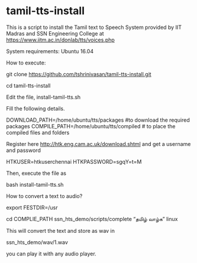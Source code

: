# tamil-tts-install

This is a script to install the Tamil text to Speech System provided by IIT Madras and SSN Engineering College at
https://www.iitm.ac.in/donlab/tts/voices.php

System requirements:
Ubuntu 16.04

How to execute:

git clone https://github.com/tshrinivasan/tamil-tts-install.git

cd tamil-tts-install

Edit the file, install-tamil-tts.sh

Fill the following details.

DOWNLOAD_PATH=/home/ubuntu/tts/packages  #to download the required packages
COMPILE_PATH=/home/ubuntu/tts/compiled   # to place the compiled files and folders


Register here http://htk.eng.cam.ac.uk/download.shtml and get a username and password

HTKUSER=htkuserchennai
HTKPASSWORD=sgqY=t=M


Then, execute the file as

bash install-tamil-tts.sh



How to convert a text to audio?


export FESTDIR=/usr


cd COMPLIE_PATH
ssn_hts_demo/scripts/complete “தமிழ் வாழ்க” linux

This will convert the text and store as wav in

ssn_hts_demo/wav/1.wav

you can play it with any audio player.
